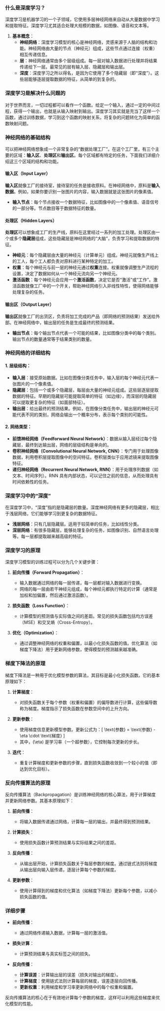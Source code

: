 ### 什么是深度学习？

深度学习是机器学习的一个子领域，它使用多层神经网络来自动从大量数据中学习和提取特征。深度学习尤其适合处理大规模的数据，如图像、语音和文本等。

1. **基本概念**：
   - **神经网络**：深度学习模型的核心是神经网络，灵感来源于人脑的结构和功能。神经网络由大量的节点（神经元）组成，这些节点通过连接（权重）相互传递信息。
   - **层**：神经网络通常由多个层级组成。每一层对输入数据进行处理并将结果传递给下一层。最常见的层有输入层、隐藏层和输出层。
   - **深度**：深度学习之所以得名，是因为它使用了多个隐藏层（即“深度”）。这些层能够逐层提取数据的特征，从简单的到复杂的。

### 深度学习是解决什么问题的

对于世界而言，一切过程都可以看作一个函数。给定一个输入，通过一定的中间过程，获得一个输出，也就是从输入映射到输出。深度学习其实就是充当了这样一个函数，通过训练数据，学习到这个函数的映射关系，将复杂的问题转化为简单的函数映射问题。

### 神经网络的基础结构

可以把神经网络想象成一个非常复杂的“数据处理工厂”。在这个工厂里，有三个主要的区域：**输入区**、**处理区**和**输出区**。每个区域都有特定的任务，下面我们详细介绍这三个区域的结构和功能。

#### 输入区（Input Layer）

**输入区**就像工厂的接待室，接待室的任务是接收原料。在神经网络中，原料是**输入数据**。例如，如果你要识别一张图片的内容，输入数据就是这张图片的像素值。

- **输入节点**：每个节点接收一个数据特征，比如图像中的一个像素值、语音信号的一部分等。节点数目等于数据特征的数量。

#### 处理区（Hidden Layers）

**处理区**可以想象成工厂的生产线，原料在这里经过一系列的加工处理。处理区由一个或多个**隐藏层**组成，这些隐藏层是神经网络的“大脑”，负责学习和提取数据的特征。

- **神经元**：每个隐藏层由大量的神经元（计算单元）组成。神经元就像生产线上的工人，每个工人都负责对原料进行某种特定的加工。
- **权重**：每个神经元与前一层的神经元通过**权重**连接。权重就像调整生产流程的设置，决定了数据如何从一个神经元流向另一个神经元。
- **激活函数**：每个神经元会应用一个**激活函数**，决定它是否“激活”或“工作”。激活函数就像工厂中的一个开关，帮助神经网络引入非线性特性，使得网络能够处理复杂的任务。

#### 输出区（Output Layer）

**输出区**就像工厂的出货区，负责将加工完成的产品（即网络的预测结果）发送给外部。在神经网络中，输出层的任务是生成最终的预测结果。

- **输出节点**：每个输出节点代表一个可能的结果，比如图像分类中的每个类别。输出节点的数量通常等于结果类别的数量。

### 神经网络的详细结构

#### 1. **层级结构**：
   - **输入层**：接受原始数据。比如在图像分类任务中，输入层的每个神经元代表一张图片的一个像素值。
   - **隐藏层**：包括一个或多个隐藏层，每层由大量的神经元组成。这些层逐层提取数据的特征。早期的隐藏层可能提取简单的特征（如边缘），而深层的隐藏层可以提取更复杂的特征（如面部特征）。
   - **输出层**：给出最终的预测结果。例如，在图像分类任务中，输出层的神经元可能代表不同的类别，网络会输出一个概率分布，表示每个类别的可能性。

#### 2. **网络类型**：
   - **前馈神经网络（Feedforward Neural Network）**：数据从输入层经过每个隐藏层，最终到达输出层，网络的层级结构是单向的。
   - **卷积神经网络（Convolutional Neural Network, CNN）**：专门用于处理图像数据，利用卷积层提取图像中的空间特征。卷积层类似于应用滤镜来提取图像特征。
   - **递归神经网络（Recurrent Neural Network, RNN）**：用于处理序列数据（如文本、时间序列）。RNN 具有内部状态，可以记住之前的信息，从而处理具有时间依赖性的任务。

### 深度学习中的“深度”

在深度学习中，“深度”指的是隐藏层的数量。深度神经网络有更多的隐藏层，相比于浅层网络，它们能够学习到更复杂的数据特征。

- **浅层网络**：只有几层隐藏层。适用于较简单的任务，比如线性分类。
- **深层网络**：有很多隐藏层，能够处理复杂的任务，如图像识别、自然语言处理等。每一层都提取越来越高级的特征。

### 深度学习的原理

深度学习模型的训练过程可以分为几个关键步骤：

1. **前向传播（Forward Propagation）**：
   - 输入数据通过网络的每一层传递，每一层都对输入数据进行变换。
   - 网络的每一层由若干神经元组成，每个神经元都执行特定的计算（通常是加权和加偏置，然后通过激活函数）。

2. **损失函数（Loss Function）**：
   - 计算模型的预测值与实际值之间的差距。常见的损失函数包括均方误差（MSE）和交叉熵（Cross-Entropy）。

3. **优化（Optimization）**：
   - 通过调整神经网络的权重和偏置，以最小化损失函数的值。优化算法（如梯度下降法）用于更新网络参数，使得模型的预测越来越准确。

### 梯度下降法的原理

梯度下降法是一种用于优化模型参数的算法，其目标是最小化损失函数。它的基本原理如下：

1. **计算梯度**：
   - 对损失函数关于每个参数（权重和偏置）的偏导数进行计算，这些偏导数称为梯度。梯度指示了损失函数在参数空间中的上升方向。

2. **更新参数**：
   - 使用梯度信息更新模型参数。更新公式为：\[ \text{参数} = \text{参数} - \eta \cdot \text{梯度} \]
   - 其中，\(\eta\) 是学习率（一个超参数），它控制每次更新的步长。

3. **迭代**：
   - 重复计算梯度和更新参数的步骤，直到损失函数收敛到一个较小的值（即达到优化目标）。

### 反向传播算法的原理

反向传播算法（Backpropagation）是训练神经网络的核心算法，用于计算梯度并更新网络参数。其基本原理如下：

1. **前向传播**：
   - 将输入数据传递通过网络，计算每一层的输出，并最终得到预测结果。

2. **计算损失**：
   - 使用损失函数计算预测结果与实际结果之间的差距。

3. **反向传播**：
   - 从输出层开始，计算损失函数关于每层参数的梯度。通过链式法则将梯度从输出层向输入层传递，逐层计算每个参数的梯度。

4. **更新参数**：
   - 使用计算得到的梯度和优化算法（如梯度下降法）更新每个参数，以减小损失函数的值。

### 详细步骤

- **前向传播**：
  - 通过网络传递输入数据，计算每一层的激活值。
  
- **损失计算**：
  - 计算预测结果与真实标签之间的损失。

- **反向传播**：
  - **计算误差**：计算输出层的误差（损失对输出的梯度）。
  - **计算梯度**：使用链式法则计算每层的梯度，误差逐层向回传播。
  - **更新权重**：利用梯度和学习率更新网络中的每个权重和偏置。

反向传播算法的核心在于有效地计算每个参数的梯度，这样可以利用这些梯度来优化模型的性能。
